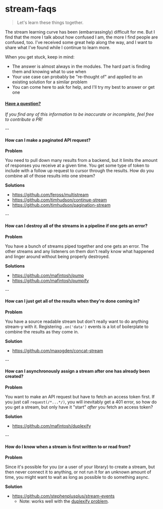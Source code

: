 # stream-faqs
> Let's learn these things together.

The stream learning curve has been (embarrassingly) difficult for me. But I find that the more I talk about how confused I am, the more I find people are confused, too. I've received some great help along the way, and I want to share what I've found while I continue to learn more.

When you get stuck, keep in mind:

  - The answer is almost always in the modules. The hard part is finding them and knowing what to use when
  - Your use case can probably be "re-thought of" and applied to an existing solution for a similar problem
  - You can come here to ask for help, and I'll try my best to answer or get one

#### [Have a question?](https://github.com/stephenplusplus/stream-faqs/issues/new)

*If you find any of this information to be inaccurate or incomplete, feel free to contribute a PR!*

--

<a name="paginate"></a>
#### How can I make a paginated API request?

**Problem**

You need to pull down many results from a backend, but it limits the amount of responses you receive at a given time. You get some type of token to include with a follow up request to cursor through the results. How do you combine all of those results into one stream?

**Solutions**
  - https://github.com/feross/multistream
  - https://github.com/timhudson/continue-stream
  - https://github.com/timhudson/pagination-stream

--

<a name="destroy"></a>
#### How can I destroy all of the streams in a pipeline if one gets an error?

**Problem**

You have a bunch of streams piped together and one gets an error. The other streams and any listeners on them don't really know what happened and linger around without being properly destroyed.

**Solutions**
  - https://github.com/mafintosh/pump
  - https://github.com/mafintosh/pumpify

--

<a name="concat"></a>
#### How can I just get all of the results when they're done coming in?

**Problem**

You have a source readable stream but don't really want to do anything stream-y with it. Registering `.on('data')` events is a lot of boilerplate to combine the results as they come in.

**Solution**
  - https://github.com/maxogden/concat-stream

--

<a name="duplexify"></a>
#### How can I asynchronously assign a stream after one has already been created?

**Problem**

You want to make an API request but have to fetch an access token first. If you just call `request(/*...*/)`, you will inevitably get a 401 error, so how do you get a stream, but only have it "start" *after* you fetch an access token?

**Solution**
  - https://github.com/mafintosh/duplexify

--

<a name="events"></a>
#### How do I know when a stream is first written to or read from?

**Problem**

Since it's possible for you (or a user of your library) to create a stream, but then never connect it to anything, or not run it for an unknown amount of time, you might want to wait as long as possible to do something async.

**Solution**
  - https://github.com/stephenplusplus/stream-events
    - Note: works well with the [duplexify problem](#duplexify).
